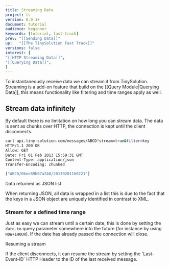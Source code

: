 ```yaml
---
title: Streaming Data
project: ts
version: 0.0.1+
document: tutorial
audience: beginner
keywords: [tutorial, fast-track]
prev: "[[Sending Data]]"
up:   "[[The TinySolution Fast Track]]"
versions: false
interest: [
"[[HTTP Streaming Data]]",
"[[Querying Data]]",
]
---
```


To instantaneously receive data we can stream it from TinySolution.
Streaming is a add-on feature that build on the [[Query Module|Querying Data]],
this means functionality like filtering and time ranges apply as well.

## Stream data infinitely

By default there is no limitation on how long you can stream data.
The data is sent as chunks over HTTP, the connection is kept until
the client disconnects.

```bash
curl api.tiny-solution.com/messages/ABCD?stream=true&filter=key
HTTP/1.1 200 OK
Allow: GET
Date: Fri 01 Feb 2013 15:59:31 GMT
Content-Type: application/json
Transfer-Encoding: chunked

["ABCD/0bee89b07a248/20130201160221"]
```

<div class="info">
 <div class="title">Data returned as JSON list</div>
 <p>
  When returning JSON, all data is wrapped in a list this is due to
  the fact that the keys in a JSON object are uniquely identified in
  contrast to XML.
 </p>
</div>

### Stream for a defined time range

Just as easy we can stream until a certain date, this is done by
setting the `date.to` query parameter somewhere into the future (for
instance by using `NOW+1HOUR`). If the date has already passed the
connection will close.

<div class="info">
 <div class="title">Resuming a stream</div>
 <p>
  If the client disconnects, it can resume the stream by
  setting the `Last-Event-ID` HTTP Header to the ID of the last
  received message.
 </p>
</div>
